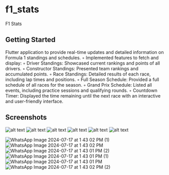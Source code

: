 # f1_stats

F1 Stats

## Getting Started

Flutter application to provide real-time updates and detailed information on Formula 1
standings and schedules.
◦ Implemented features to fetch and display:
◦ Driver Standings: Showcased current rankings and points of all drivers.
◦ Constructor Standings: Presented team rankings and accumulated points.
◦ Race Standings: Detailed results of each race, including lap times and positions.
◦ Full Season Schedule: Provided a full schedule of all races for the season.
◦ Grand Prix Schedule: Listed all events, including practice sessions and qualifying rounds.
◦ Countdown Timer: Displayed the time remaining until the next race with an interactive and user-friendly interface.

## Screenshots
![alt text]([https://i.ibb.co/kM5QxFj/Whats-App-Image-2024-07-17-at-1-43-02-PM-2.jpg])
![alt text]([https://i.ibb.co/3YXs9MP/Whats-App-Image-2024-07-17-at-1-43-01-PM.jpg])
![alt text]([https://i.ibb.co/g74wtCv/Whats-App-Image-2024-07-17-at-1-43-01-PM-1.jpg])
![alt text]([https://i.ibb.co/74W2fZ0/Whats-App-Image-2024-07-17-at-1-43-01-PM-2.jpg])
![alt text]([https://i.ibb.co/883cBmZ/Whats-App-Image-2024-07-17-at-1-43-02-PM.jpg])
![alt text]([https://i.ibb.co/JHqtStm/Whats-App-Image-2024-07-17-at-1-43-02-PM-1.jpg])


![WhatsApp Image 2024-07-17 at 1 43 02 PM (1)](https://github.com/user-attachments/assets/b935851d-064e-47d7-bd68-0eea92fbdd59)
![WhatsApp Image 2024-07-17 at 1 43 02 PM](https://github.com/user-attachments/assets/cb4ecbb0-b423-4e29-a3ef-9b567efe05e6)
![WhatsApp Image 2024-07-17 at 1 43 01 PM (2)](https://github.com/user-attachments/assets/78d1a99e-b7f9-48bb-be7c-b2519a0f9f15)
![WhatsApp Image 2024-07-17 at 1 43 01 PM (1)](https://github.com/user-attachments/assets/70c5cb49-47dc-4b1c-85dc-439ffa9519dc)
![WhatsApp Image 2024-07-17 at 1 43 01 PM](https://github.com/user-attachments/assets/0cd05539-f8ac-4ee7-9773-b6b19d399cbf)
![WhatsApp Image 2024-07-17 at 1 43 02 PM (2)](https://github.com/user-attachments/assets/7ed6f8cd-e4c6-42bb-b157-02d32a3e2660)
